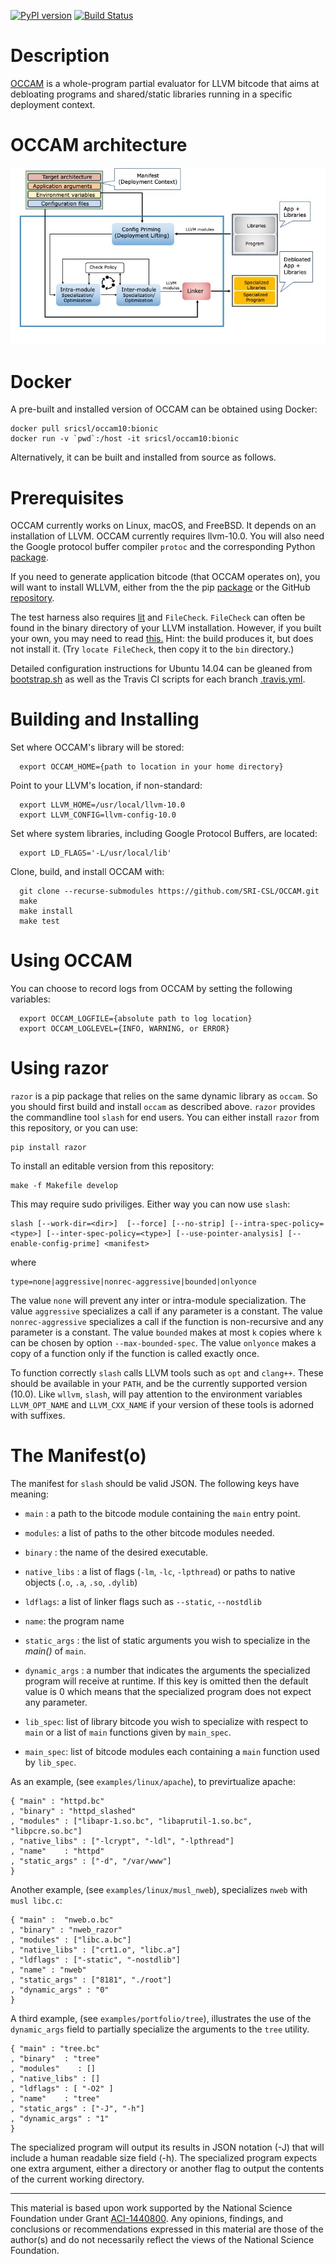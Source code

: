 [![PyPI version](https://badge.fury.io/py/razor.svg)](https://badge.fury.io/py/razor)
[![Build Status](https://travis-ci.org/SRI-CSL/OCCAM.svg?branch=llvm10)](https://travis-ci.org/SRI-CSL/OCCAM)

Description
============

[OCCAM](https://github.com/SRI-CSL/OCCAM) is a whole-program partial evaluator for LLVM bitcode that aims at debloating programs and shared/static libraries running in a specific deployment context.

OCCAM architecture
==================

![OCCAM architecture](https://github.com/SRI-CSL/OCCAM/blob/llvm10/OCCAM-arch.jpg?raw=true "OCCAM architecture")

Docker
======

A pre-built and installed version of OCCAM can be obtained using Docker:

```shell
docker pull sricsl/occam10:bionic
docker run -v `pwd`:/host -it sricsl/occam10:bionic
```
Alternatively, it can be built and installed from source as follows.

Prerequisites
============

OCCAM currently works on Linux, macOS, and FreeBSD.  It depends on an installation of LLVM. OCCAM currently requires llvm-10.0. You will also need the Google protocol buffer compiler `protoc` and the corresponding Python [package](https://pypi.python.org/pypi/protobuf/).

If you need to generate application bitcode (that OCCAM operates on), you will want to install WLLVM, either from the the pip [package](https://pypi.python.org/pypi/wllvm/) or the GitHub [repository](https://github.com/SRI-CSL/whole-program-llvm.git).

The test harness also requires [lit](https://pypi.python.org/pypi/lit/) and `FileCheck`. `FileCheck` can often be found in the binary directory of your LLVM installation. However, if you built your own, you may need to read [this.](https://bugs.llvm.org//show_bug.cgi?id=25675) Hint: the build produces it, but does not install it. (Try `locate FileCheck`, then copy it to the `bin` directory.)

Detailed configuration instructions for Ubuntu 14.04 can be gleaned from [bootstrap.sh](https://github.com/SRI-CSL/OCCAM/blob/master/vagrants/14.04/basic/bootstrap.sh) as well as the Travis CI scripts for each branch [.travis.yml](https://github.com/SRI-CSL/OCCAM/blob/master/.travis.yml).

Building and Installing
=======================

Set where OCCAM's library will be stored:
```
  export OCCAM_HOME={path to location in your home directory}
```

Point to your LLVM's location, if non-standard:
```
  export LLVM_HOME=/usr/local/llvm-10.0
  export LLVM_CONFIG=llvm-config-10.0
```

Set where system libraries, including Google Protocol Buffers, are located:
```
  export LD_FLAGS='-L/usr/local/lib'
```

Clone, build, and install OCCAM with:

```
  git clone --recurse-submodules https://github.com/SRI-CSL/OCCAM.git
  make
  make install
  make test
```

Using OCCAM
===========

You can choose to record logs from OCCAM by setting the following variables:

```
  export OCCAM_LOGFILE={absolute path to log location}
  export OCCAM_LOGLEVEL={INFO, WARNING, or ERROR}
```

Using razor
===========

`razor` is a pip package that relies on the same dynamic library as `occam`. So you should first build and install `occam` as described above. `razor`  provides the commandline tool `slash` for end users. You can either install `razor` from this repository, or you can use:
```
pip install razor
```

To install an editable version from this repository:

```
make -f Makefile develop
```

This may require sudo priviliges. Either way you can now use `slash`:

```
slash [--work-dir=<dir>]  [--force] [--no-strip] [--intra-spec-policy=<type>] [--inter-spec-policy=<type>] [--use-pointer-analysis] [--enable-config-prime] <manifest>
```

where 

```
type=none|aggressive|nonrec-aggressive|bounded|onlyonce
```

The value `none` will prevent any inter or intra-module specialization. The value `aggressive` specializes a call if any parameter is a constant. The value `nonrec-aggressive` specializes a call if the function is non-recursive and any parameter is a constant. The value `bounded` makes at most `k` copies where `k` can be chosen by option `--max-bounded-spec`. The value `onlyonce` makes a copy of a function only if the function is called exactly once.

To function correctly `slash` calls LLVM tools such as `opt` and `clang++`. These should be available in your `PATH`, and be the currently supported version (10.0). Like `wllvm`, `slash`, will pay attention to the environment variables `LLVM_OPT_NAME` and `LLVM_CXX_NAME` if your version of these tools is adorned with suffixes.

The Manifest(o)
===============

The manifest for `slash` should be valid JSON. The following keys have meaning:

+ `main` : a path to the bitcode module containing the `main` entry point.

+ `modules`: a list of paths to the other bitcode modules needed.

+ `binary` : the name of the desired executable.

+ `native_libs` : a list of flags (`-lm`, `-lc`, `-lpthread`) or paths to native objects (`.o`, `.a`, `.so`, `.dylib`)

+ `ldflags`: a list of linker flags such as `--static`, `--nostdlib`

+ `name`: the program name 

+ `static_args` : the list of static arguments you wish to specialize in the _main()_ of `main`.

+ `dynamic_args` : a number that indicates the arguments the specialized program will receive at runtime. If this key is omitted then the default value is 0 which means that the specialized program does not expect any parameter. 

+ `lib_spec`: list of library bitcode you wish to specialize with respect to `main` or a list of `main` functions given by `main_spec`. 

+ `main_spec`:  list of bitcode modules each containing a `main` function used by `lib_spec`. 

As an example, (see `examples/linux/apache`), to previrtualize apache:

```
{ "main" : "httpd.bc"
, "binary" : "httpd_slashed"
, "modules" : ["libapr-1.so.bc", "libaprutil-1.so.bc", "libpcre.so.bc"]
, "native_libs" : ["-lcrypt", "-ldl", "-lpthread"]
, "name"    : "httpd"
, "static_args" : ["-d", "/var/www"]
}
```

Another example, (see `examples/linux/musl_nweb`), specializes `nweb` with `musl libc.c`:
```
{ "main" :  "nweb.o.bc"
, "binary" : "nweb_razor"
, "modules" : ["libc.a.bc"]
, "native_libs" : ["crt1.o", "libc.a"]
, "ldflags" : ["-static", "-nostdlib"]
, "name" : "nweb"
, "static_args" : ["8181", "./root"]
, "dynamic_args" : "0"
}
```

A third example, (see `examples/portfolio/tree`),  illustrates the use of the `dynamic_args` field to partially specialize the arguments to the `tree` utility.
```
{ "main" : "tree.bc"
, "binary"  : "tree"
, "modules"    : []
, "native_libs" : []
, "ldflags" : [ "-O2" ]
, "name"    : "tree"
, "static_args" : ["-J", "-h"]
, "dynamic_args" : "1"
}
```

The specialized program will output its results in JSON notation (-J) that will include a human readable size field (-h). The specialized program expects one extra argument, either a directory or another flag to output the contents of the current working directory.

---

This material is based upon work supported by the National Science Foundation under Grant [ACI-1440800](http://www.nsf.gov/awardsearch/showAward?AWD_ID=1440800). Any opinions, findings, and conclusions or recommendations expressed in this material are those of the author(s) and do not necessarily reflect the views of the National Science Foundation.
